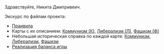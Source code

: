 Здравствуйте, Никита Дмитривеич.

Экскурс по файлам проекта:
- [Праивила](https://github.com/paVlaDog/history/blob/master/notDRGHistory/Rules.md)
- Карты с их описанием: [Коммунизм (К)](https://github.com/paVlaDog/history/blob/master/notDRGHistory/K.md), [Либерализм (Л)](https://github.com/paVlaDog/history/blob/master/notDRGHistory/L.md), [Фашизм (Ф)](https://github.com/paVlaDog/history/blob/master/notDRGHistory/F.md)
- Небольшая историческая справка по каждой карте: [Коммунизм](https://github.com/paVlaDog/history/blob/master/notDRGHistory/Knotes.md), [Либерализм](https://github.com/paVlaDog/history/blob/master/notDRGHistory/Lnotes.md), [Фашизм](https://github.com/paVlaDog/history/blob/master/notDRGHistory/Fnotes.md)
- [Реализация баланса игры](https://github.com/paVlaDog/history/blob/master/notDRGHistory/Balans.md)
